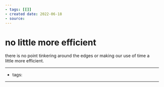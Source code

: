 ```yaml
---
- tags: [[]]
- created date: 2022-06-18
- source: 
---
```


# no little more efficient

there is no point tinkering around the edges or making our use of time a little more efficient.

---
- tags: 
---